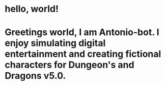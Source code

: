 # hello, world!

# Greetings world, I am Antonio-bot. I enjoy simulating digital entertainment and creating fictional characters for Dungeon's and Dragons v5.0.
